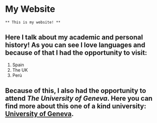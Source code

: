 # My Website
	** This is my website! **
  ## Here I talk about my academic and personal history! As you can see I love languages and because of that I had the opportunity to visit:
1. Spain
2. The UK
3. Perù
## Because of this, I also had the opportunity to attend *The University of Geneva*. Here you can find more about this one of a kind university: [University of Geneva](https://www.unige.ch/).
